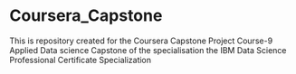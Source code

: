 # Coursera_Capstone
This is repository created for the Coursera Capstone Project Course-9 Applied Data science Capstone of the specialisation  the IBM Data Science Professional Certificate Specialization
